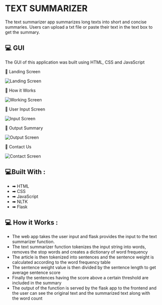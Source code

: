 # TEXT SUMMARIZER

The text summarizer app summarizes long texts into short and concise summaries. Users can upload a txt file or paste their text in the text box to get the summary.

## 💻 GUI

The GUI of this application was built using HTML, CSS and JavaScript

📌 Landing Screen 

![Landing Screen](https://i.ibb.co/ZBj56Kw/landing.png)

📌 How it Works

![Working Screen](https://i.ibb.co/CKKZLtg/working.png)

📌 User Input Screen

![Input Screen](https://i.ibb.co/1vxVH12/input.png)

📌 Output Summary 

![Output Screen](https://i.ibb.co/BB2Pxmd/output.png)

📌 Contact Us 

![Contact Screen](https://i.ibb.co/f0QgZ8K/contact.png)

## 💻Built With : 

- ➡ HTML
- ➡ CSS
- ➡ JavaScript
- ➡ NLTK 
- ➡ Flask

## 💻 How it Works : 

- The web app takes the user input and flask provides the input to the text summarizer function. 
- The text summarizer function tokenizes the input string into words, removes the stop words and creates a dictionary of word frequency
- The article is then tokenized into sentences and the sentence weight is calculated according to the word frequency table
- The sentence weight value is then divided by the sentence length to get average sentence score
- Finally the sentences having the score above a certain threshold are included in the summary
- The output of the function is served by the flask app to the frontend and the user can see the original text and the summarized text along with the word count